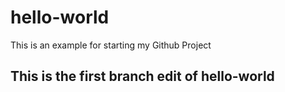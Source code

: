 # hello-world
This is an example for starting my Github Project


## This is the first branch edit of hello-world
